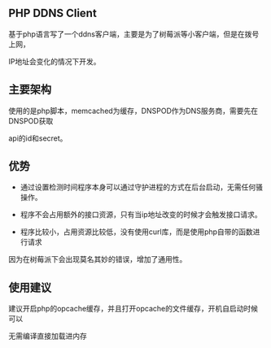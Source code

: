 ## PHP DDNS Client
基于php语言写了一个ddns客户端，主要是为了树莓派等小客户端，但是在拨号上网，

IP地址会变化的情况下开发。

## 主要架构
使用的是php脚本，memcached为缓存，DNSPOD作为DNS服务商，需要先在DNSPOD获取

api的id和secret。

## 优势
- 通过设置检测时间程序本身可以通过守护进程的方式在后台启动，无需任何骚操作。

- 程序不会占用额外的接口资源，只有当ip地址改变的时候才会触发接口请求。

- 程序比较小，占用资源比较低，没有使用curl库，而是使用php自带的函数进行请求

因为在树莓派下会出现莫名其妙的错误，增加了通用性。

## 使用建议

建议开启php的opcache缓存，并且打开opcache的文件缓存，开机自启动时候可以

无需编译直接加载进内存